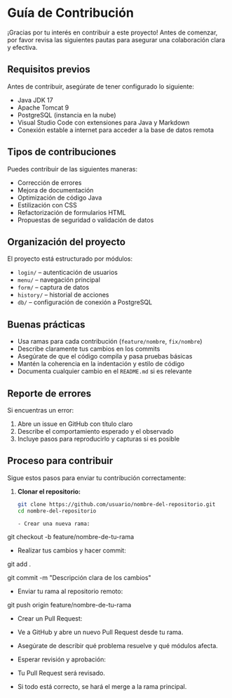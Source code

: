 # Guía de Contribución

¡Gracias por tu interés en contribuir a este proyecto! Antes de comenzar, por favor revisa las siguientes pautas para asegurar una colaboración clara y efectiva.

## Requisitos previos

Antes de contribuir, asegúrate de tener configurado lo siguiente:

- Java JDK 17
- Apache Tomcat 9
- PostgreSQL (instancia en la nube)
- Visual Studio Code con extensiones para Java y Markdown
- Conexión estable a internet para acceder a la base de datos remota

## Tipos de contribuciones

Puedes contribuir de las siguientes maneras:

- Corrección de errores
- Mejora de documentación
- Optimización de código Java
- Estilización con CSS
- Refactorización de formularios HTML
- Propuestas de seguridad o validación de datos

##  Organización del proyecto

El proyecto está estructurado por módulos:

- `login/` – autenticación de usuarios
- `menu/` – navegación principal
- `form/` – captura de datos
- `history/` – historial de acciones
- `db/` – configuración de conexión a PostgreSQL

## Buenas prácticas

- Usa ramas para cada contribución (`feature/nombre`, `fix/nombre`)
- Describe claramente tus cambios en los commits
- Asegúrate de que el código compila y pasa pruebas básicas
- Mantén la coherencia en la indentación y estilo de código
- Documenta cualquier cambio en el `README.md` si es relevante

## Reporte de errores

Si encuentras un error:

1. Abre un issue en GitHub con título claro
2. Describe el comportamiento esperado y el observado
3. Incluye pasos para reproducirlo y capturas si es posible

## Proceso para contribuir

Sigue estos pasos para enviar tu contribución correctamente:

1. **Clonar el repositorio:**

   ```bash
   git clone https://github.com/usuario/nombre-del-repositorio.git
   cd nombre-del-repositorio

   - Crear una nueva rama:
   
git checkout -b feature/nombre-de-tu-rama

- Realizar tus cambios y hacer commit:
  
git add .

git commit -m "Descripción clara de los cambios"

- Enviar tu rama al repositorio remoto:
  
git push origin feature/nombre-de-tu-rama

- Crear un Pull Request:
  
- Ve a GitHub y abre un nuevo Pull Request desde tu rama.
  
- Asegúrate de describir qué problema resuelve y qué módulos afecta.
  
- Esperar revisión y aprobación:
  
- Tu Pull Request será revisado.
  
- Si todo está correcto, se hará el merge a la rama principal.

